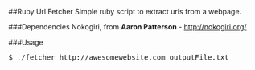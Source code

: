 ##Ruby Url Fetcher
Simple ruby script to extract urls from a webpage.

###Dependencies
Nokogiri, from **Aaron Patterson** - http://nokogiri.org/


###Usage
<pre>
$ ./fetcher http://awesomewebsite.com outputFile.txt
</pre>
